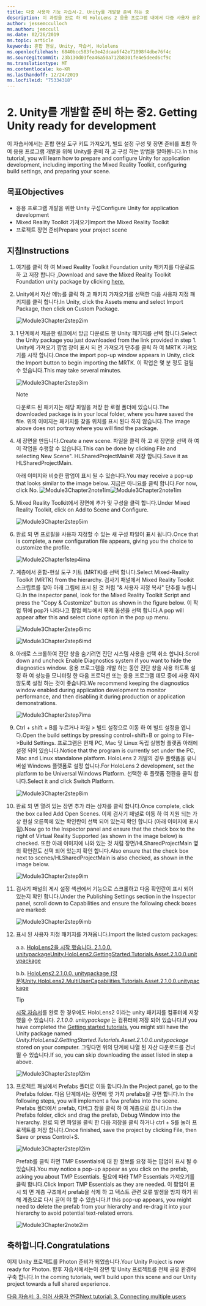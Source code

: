 ```yaml
---
title: 다중 사용자 기능 자습서-2. Unity를 개발할 준비 하는 중
description: 이 과정을 완료 하 여 HoloLens 2 응용 프로그램 내에서 다중 사용자 공유 환경을 구현 하는 방법을 알아보세요.
author: jessemcculloch
ms.author: jemccull
ms.date: 02/26/2019
ms.topic: article
keywords: 혼합 현실, Unity, 자습서, Hololens
ms.openlocfilehash: 6840bcc583fe3e42dcaa6f42e71098f4dbe76f4c
ms.sourcegitcommit: 23b130d03fea46a50a712b8301fe4e5deed6cf9c
ms.translationtype: MT
ms.contentlocale: ko-KR
ms.lasthandoff: 12/24/2019
ms.locfileid: "75334318"
---
```

# <a name="2-getting-unity-ready-for-development"></a><span data-ttu-id="f340c-105">2. Unity를 개발할 준비 하는 중</span><span class="sxs-lookup"><span data-stu-id="f340c-105">2. Getting Unity ready for development</span></span>

<span data-ttu-id="f340c-106">이 자습서에서는 혼합 현실 도구 키트 가져오기, 빌드 설정 구성 및 장면 준비를 포함 하 여 응용 프로그램 개발을 위해 Unity를 준비 하 고 구성 하는 방법을 알아봅니다.</span><span class="sxs-lookup"><span data-stu-id="f340c-106">In this tutorial, you will learn how to prepare and configure Unity for application development, including importing the Mixed Reality Toolkit, configuring build settings, and preparing your scene.</span></span>

## <a name="objectives"></a><span data-ttu-id="f340c-107">목표</span><span class="sxs-lookup"><span data-stu-id="f340c-107">Objectives</span></span>

* <span data-ttu-id="f340c-108">응용 프로그램 개발을 위한 Unity 구성</span><span class="sxs-lookup"><span data-stu-id="f340c-108">Configure Unity for application development</span></span>
* <span data-ttu-id="f340c-109">Mixed Reality Toolkit 가져오기</span><span class="sxs-lookup"><span data-stu-id="f340c-109">Import the Mixed Reality Toolkit</span></span>
* <span data-ttu-id="f340c-110">프로젝트 장면 준비</span><span class="sxs-lookup"><span data-stu-id="f340c-110">Prepare your project scene</span></span>

## <a name="instructions"></a><span data-ttu-id="f340c-111">지침</span><span class="sxs-lookup"><span data-stu-id="f340c-111">Instructions</span></span>

1. <span data-ttu-id="f340c-112">여기를 클릭 하 여 Mixed Reality Toolkit Foundation unity 패키지를 다운로드 하 고 저장 합니다 [.](https://github.com/microsoft/MixedRealityToolkit-Unity/releases/download/v2.1.0/Microsoft.MixedReality.Toolkit.Unity.Foundation.2.1.0.unitypackage)</span><span class="sxs-lookup"><span data-stu-id="f340c-112">Download and save the Mixed Reality Toolkit Foundation unity package by clicking [here.](https://github.com/microsoft/MixedRealityToolkit-Unity/releases/download/v2.1.0/Microsoft.MixedReality.Toolkit.Unity.Foundation.2.1.0.unitypackage)</span></span>

2. <span data-ttu-id="f340c-113">Unity에서 자산 메뉴를 클릭 하 고 패키지 가져오기를 선택한 다음 사용자 지정 패키지를 클릭 합니다.</span><span class="sxs-lookup"><span data-stu-id="f340c-113">In Unity, click the Assets menu and select Import Package, then click on Custom Package.</span></span>

    ![Module3Chapter2step2im](images/module3chapter2step2im.PNG)

3. <span data-ttu-id="f340c-115">1 단계에서 제공한 링크에서 방금 다운로드 한 Unity 패키지를 선택 합니다.</span><span class="sxs-lookup"><span data-stu-id="f340c-115">Select the Unity package you just downloaded from the link provided in step 1.</span></span> <span data-ttu-id="f340c-116">Unity에 가져오기 팝업 창이 표시 되 면 가져오기 단추를 클릭 하 여 MRTK 가져오기를 시작 합니다.</span><span class="sxs-lookup"><span data-stu-id="f340c-116">Once the import pop-up window appears in Unity, click the Import button to begin importing the MRTK.</span></span> <span data-ttu-id="f340c-117">이 작업은 몇 분 정도 걸릴 수 있습니다.</span><span class="sxs-lookup"><span data-stu-id="f340c-117">This may take several minutes.</span></span>

    ![Module3Chapter2step3im](images/module3chapter2step3im.PNG)

    >[!NOTE]
    ><span data-ttu-id="f340c-119">다운로드 된 패키지는 해당 파일을 저장 한 로컬 폴더에 있습니다.</span><span class="sxs-lookup"><span data-stu-id="f340c-119">The downloaded package is in your local folder, where you have saved the file.</span></span> <span data-ttu-id="f340c-120">위의 이미지는 패키지를 찾을 위치를 표시 된다 하지 않습니다.</span><span class="sxs-lookup"><span data-stu-id="f340c-120">The image above does not portray where you will find the package.</span></span>

4. <span data-ttu-id="f340c-121">새 장면을 만듭니다.</span><span class="sxs-lookup"><span data-stu-id="f340c-121">Create a new scene.</span></span> <span data-ttu-id="f340c-122">파일을 클릭 하 고 새 장면을 선택 하 여이 작업을 수행할 수 있습니다.</span><span class="sxs-lookup"><span data-stu-id="f340c-122">This can be done by clicking File and selecting New Scene".</span></span> <span data-ttu-id="f340c-123">HLSharedProjectMain로 저장 합니다.</span><span class="sxs-lookup"><span data-stu-id="f340c-123">Save it as HLSharedProjectMain.</span></span>

    <span data-ttu-id="f340c-124">아래 이미지와 비슷한 팝업이 표시 될 수 있습니다.</span><span class="sxs-lookup"><span data-stu-id="f340c-124">You may receive a pop-up that looks similar to the image below.</span></span> <span data-ttu-id="f340c-125">지금은 아니요를 클릭 합니다.</span><span class="sxs-lookup"><span data-stu-id="f340c-125">For now, click No.</span></span>
    <span data-ttu-id="f340c-126">![Module3Chapter2note1im](images/module3chapter2note1im.PNG)</span><span class="sxs-lookup"><span data-stu-id="f340c-126">![Module3Chapter2note1im](images/module3chapter2note1im.PNG)</span></span>

5. <span data-ttu-id="f340c-127">Mixed Reality Toolkit에서 장면에 추가 및 구성을 클릭 합니다.</span><span class="sxs-lookup"><span data-stu-id="f340c-127">Under Mixed Reality Toolkit, click on Add to Scene and Configure.</span></span>

    ![Module3Chapter2step5im](images/module3chapter2step5im.PNG)

6. <span data-ttu-id="f340c-129">완료 되 면 프로필을 사용자 지정할 수 있는 새 구성 파일이 표시 됩니다.</span><span class="sxs-lookup"><span data-stu-id="f340c-129">Once that is complete, a new configuration file appears, giving you the choice to customize the profile.</span></span>

    ![Module2Chapter1step4ima](images/Module2Chapter1step4ima.PNG)

7. <span data-ttu-id="f340c-131">계층에서 혼합-현실 도구 키트 (MRTK)를 선택 합니다.</span><span class="sxs-lookup"><span data-stu-id="f340c-131">Select Mixed-Reality Toolkit (MRTK) from the  hierarchy.</span></span> <span data-ttu-id="f340c-132">검사기 패널에서 Mixed Reality Toolkit 스크립트를 찾아 아래 그림에 표시 된 것 처럼 "& 사용자 지정 복사" 단추를 누릅니다.</span><span class="sxs-lookup"><span data-stu-id="f340c-132">In the inspector panel, look for the Mixed Reality Toolkit Script and press the "Copy & Customize" button  as shown in the figure below.</span></span>  <span data-ttu-id="f340c-133">이 작업 뒤에 pop가 나타나고 팝업 메뉴에서 복제 옵션을 선택 합니다.</span><span class="sxs-lookup"><span data-stu-id="f340c-133">A pop will appear after this and select clone option in the pop up menu.</span></span>

    ![Module3Chapter2step6imc](images/module3chapter2step6imc.PNG)

    ![Module3Chapter2step6imd](images/module3chapter2step6imd.PNG)

8. <span data-ttu-id="f340c-136">아래로 스크롤하여 진단 창을 숨기려면 진단 시스템 사용을 선택 취소 합니다.</span><span class="sxs-lookup"><span data-stu-id="f340c-136">Scroll down and uncheck Enable Diagnostics system if you want to hide the diagnostics window.</span></span> <span data-ttu-id="f340c-137">응용 프로그램을 개발 하는 동안 진단 창을 사용 하도록 설정 하 여 성능을 모니터링 한 다음 프로덕션 또는 응용 프로그램 데모 중에 사용 하지 않도록 설정 하는 것이 좋습니다.</span><span class="sxs-lookup"><span data-stu-id="f340c-137">We recommend keeping the diagnostics window enabled during application development to monitor performance, and then disabling it during production or application demonstrations.</span></span> 

    ![Module3Chapter2step7ima](images/module3chapter2step7ima.PNG)

9. <span data-ttu-id="f340c-139">Ctrl + shift + B를 누르거나 파일 > 빌드 설정으로 이동 하 여 빌드 설정을 엽니다.</span><span class="sxs-lookup"><span data-stu-id="f340c-139">Open the build settings by pressing control+shift+B or going to File->Build Settings.</span></span> <span data-ttu-id="f340c-140">프로그램은 현재 PC, Mac 및 Linux 독립 실행형 플랫폼 아래에 설정 되어 있습니다.</span><span class="sxs-lookup"><span data-stu-id="f340c-140">Notice that the program is currently set under the PC, Mac and Linux standalone platform.</span></span> <span data-ttu-id="f340c-141">HoloLens 2 개발의 경우 플랫폼을 유니버설 Windows 플랫폼로 설정 합니다.</span><span class="sxs-lookup"><span data-stu-id="f340c-141">For HoloLens 2 development, set the platform to be Universal Windows Platform.</span></span> <span data-ttu-id="f340c-142">선택한 후 플랫폼 전환을 클릭 합니다.</span><span class="sxs-lookup"><span data-stu-id="f340c-142">Select it and click Switch Platform.</span></span>

    ![Module3Chapter2step8im](images/module3chapter2step8im.PNG)

10. <span data-ttu-id="f340c-144">완료 되 면 열려 있는 장면 추가 라는 상자를 클릭 합니다.</span><span class="sxs-lookup"><span data-stu-id="f340c-144">Once complete, click the box called Add Open Scenes.</span></span> <span data-ttu-id="f340c-145">이제 검사기 패널로 이동 하 여 지원 되는 가상 현실 오른쪽에 있는 확인란이 선택 되어 있는지 확인 합니다 (아래 이미지에 표시 됨).</span><span class="sxs-lookup"><span data-stu-id="f340c-145">Now go to the Inspector panel and ensure that the check box to the right of Virtual Reality Supported (as shown in the image below) is checked.</span></span> <span data-ttu-id="f340c-146">또한 아래 이미지에 나와 있는 것 처럼 장면/HLSharedProjectMain 옆의 확인란도 선택 되어 있는지 확인 합니다.</span><span class="sxs-lookup"><span data-stu-id="f340c-146">Also ensure that the check box next to scenes/HLSharedProjectMain is also checked, as shown in the image below.</span></span>

    ![Module3Chapter2step9im](images/module3chapter2step9im.PNG)

11. <span data-ttu-id="f340c-148">검사기 패널의 게시 설정 섹션에서 기능으로 스크롤하고 다음 확인란이 표시 되어 있는지 확인 합니다.</span><span class="sxs-lookup"><span data-stu-id="f340c-148">Under the Publishing Settings section in the Inspector panel, scroll down to Capabilities and ensure the following check boxes are marked:</span></span>

    ![Module3Chapter2step9imb](images/module3chapter2step9imb.PNG)

12. <span data-ttu-id="f340c-150">표시 된 사용자 지정 패키지를 가져옵니다.</span><span class="sxs-lookup"><span data-stu-id="f340c-150">Import the listed custom packages:</span></span>

    <span data-ttu-id="f340c-151">a.</span><span class="sxs-lookup"><span data-stu-id="f340c-151">a.</span></span> [<span data-ttu-id="f340c-152">HoloLens2을 시작 했습니다. 2.1.0.0. unitypackage</span><span class="sxs-lookup"><span data-stu-id="f340c-152">Unity.HoloLens2.GettingStarted.Tutorials.Asset.2.1.0.0.unitypackage</span></span>](https://github.com/microsoft/MixedRealityLearning/releases/download/getting-started-v2.1.0.0/Unity.HoloLens2.GettingStarted.Tutorials.Asset.2.1.0.0.unitypackage)

    <span data-ttu-id="f340c-153">b.</span><span class="sxs-lookup"><span data-stu-id="f340c-153">b.</span></span> [<span data-ttu-id="f340c-154">HoloLens2.2.1.0.0. unitypackage (영문)</span><span class="sxs-lookup"><span data-stu-id="f340c-154">Unity.HoloLens2.MultiUserCapabilities.Tutorials.Asset.2.1.0.0.unitypackage</span></span>](https://github.com/microsoft/MixedRealityLearning/releases/download/multi-user-capabilities-v2.1.0.0/Unity.HoloLens2.MultiUserCapabilities.Tutorials.Asset.2.1.0.0.unitypackage)

    >[!TIP]
    ><span data-ttu-id="f340c-155">[시작 자습서](mrlearning-base-ch1.md)를 완료 한 경우에도 HoloLens2 이라는 unity 패키지를 컴퓨터에 저장 했을 수 있습니다. _2.1.0.0. unitypackage_ 는 컴퓨터에 저장 되어 있습니다.</span><span class="sxs-lookup"><span data-stu-id="f340c-155">If you have completed the [Getting started tutorials](mrlearning-base-ch1.md), you might still have the Unity package named _Unity.HoloLens2.GettingStarted.Tutorials.Asset.2.1.0.0.unitypackage_ stored on your computer.</span></span> <span data-ttu-id="f340c-156">그렇다면 위의 단계에 나열 된 자산 다운로드를 건너뛸 수 있습니다.</span><span class="sxs-lookup"><span data-stu-id="f340c-156">If so, you can skip downloading the asset listed in step a above.</span></span>

    ![Module3Chapter2step12im](images/module3chapter2step11im.PNG)

13. <span data-ttu-id="f340c-158">프로젝트 패널에서 Prefabs 폴더로 이동 합니다.</span><span class="sxs-lookup"><span data-stu-id="f340c-158">In the Project panel, go to the Prefabs folder.</span></span> <span data-ttu-id="f340c-159">다음 단계에서는 장면에 몇 가지 prefabs을 구현 합니다.</span><span class="sxs-lookup"><span data-stu-id="f340c-159">In the following steps, you will implement a few prefabs into the scene.</span></span> <span data-ttu-id="f340c-160">Prefabs 폴더에서 prefab, 디버그 창을 클릭 하 여 계층으로 끕니다.</span><span class="sxs-lookup"><span data-stu-id="f340c-160">In the Prefabs folder, click and drag the prefab, Debug Window into the hierarchy.</span></span> <span data-ttu-id="f340c-161">완료 되 면 파일을 클릭 한 다음 저장을 클릭 하거나 ctrl + S를 눌러 프로젝트를 저장 합니다.</span><span class="sxs-lookup"><span data-stu-id="f340c-161">Once finished, save the project by clicking File, then Save or press Control+S.</span></span>

    ![Module3Chapter2step12im](images/module3chapter2step12im.PNG)

    <span data-ttu-id="f340c-163">Prefab를 클릭 하면 TMP Essentials에 대 한 정보를 요청 하는 팝업이 표시 될 수 있습니다.</span><span class="sxs-lookup"><span data-stu-id="f340c-163">You may notice a pop-up appear as you click on the prefab, asking you about TMP Essentials.</span></span> <span data-ttu-id="f340c-164">필요에 따라 TMP Essentials 가져오기를 클릭 합니다.</span><span class="sxs-lookup"><span data-stu-id="f340c-164">Click Import TMP Essentials as they are needed.</span></span> <span data-ttu-id="f340c-165">이 팝업이 표시 되 면 계층 구조에서 prefab을 삭제 하 고 텍스트 관련 오류 발생을 방지 하기 위해 계층으로 다시 끌어 야 할 수 있습니다.</span><span class="sxs-lookup"><span data-stu-id="f340c-165">If this pop-up appears, you might need to delete the prefab from your hierarchy and re-drag it into your hierarchy to avoid potential text-related errors.</span></span>

    ![Module3Chapter2note2im](images/module3chapter2note2im.PNG)

## <a name="congratulations"></a><span data-ttu-id="f340c-167">축하합니다.</span><span class="sxs-lookup"><span data-stu-id="f340c-167">Congratulations</span></span>

<span data-ttu-id="f340c-168">이제 Unity 프로젝트를 Photon 준비가 되었습니다.</span><span class="sxs-lookup"><span data-stu-id="f340c-168">Your Unity Project is now ready for Photon.</span></span> <span data-ttu-id="f340c-169">향후 자습서에서는이 장면 및 Unity 프로젝트를 전체 공유 환경에 구축 합니다.</span><span class="sxs-lookup"><span data-stu-id="f340c-169">In the coming tutorials, we'll build upon this scene and our Unity project towards a full shared experience.</span></span>

<span data-ttu-id="f340c-170">[다음 자습서: 3. 여러 사용자 연결](mrlearning-sharing(photon)-ch3.md)</span><span class="sxs-lookup"><span data-stu-id="f340c-170">[Next tutorial: 3. Connecting multiple users](mrlearning-sharing(photon)-ch3.md)</span></span>
